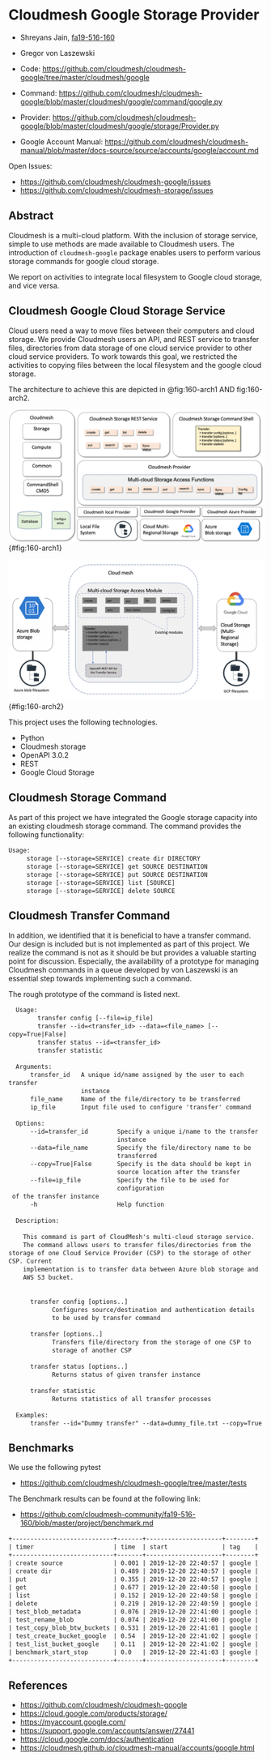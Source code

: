 # Cloudmesh Google Storage Provider

* Shreyans Jain, [fa19-516-160](https://github.com/cloudmesh-community/fa19-516-160/blob/master/project/report.md)   
* Gregor von Laszewski


* Code: <https://github.com/cloudmesh/cloudmesh-google/tree/master/cloudmesh/google>
* Command: <https://github.com/cloudmesh/cloudmesh-google/blob/master/cloudmesh/google/command/google.py>
* Provider: <https://github.com/cloudmesh/cloudmesh-google/blob/master/cloudmesh/google/storage/Provider.py> 
* Google Account Manual: <https://github.com/cloudmesh/cloudmesh-manual/blob/master/docs-source/source/accounts/google/account.md>

Open Issues:

* <https://github.com/cloudmesh/cloudmesh-google/issues>
* <https://github.com/cloudmesh/cloudmesh-storage/issues>

## Abstract

Cloudmesh is a multi-cloud platform. With the inclusion of storage
service,  simple to use methods are made
available to Cloudmesh users. The introduction of `cloudmesh-google` package enables users to perform various storage commands for google cloud storage.

We report on activities to integrate local filesystem to Google cloud
storage, and vice versa.
  
 
## Cloudmesh Google Cloud Storage Service  

Cloud users need a way to move files between their computers and cloud
storage. We provide Cloudmesh users an API, and REST service to transfer
files, directories from data storage of one cloud service provider to
other cloud service providers. To work towards this goal, we restricted
the activities to copying files between the local filesystem and the google cloud storage.

The architecture to achieve this are depicted in @fig:160-arch1 AND fig:160-arch2.

![Cloudmesh Storage Layered Architecture](images/gregor-cloud-storage.png){#fig:160-arch1}

![CLoudmesh Integration of the Google Provider](images/Architecture_v2.png){#fig:160-arch2}

This project uses the following technologies.

* Python
* Cloudmesh storage
* OpenAPI 3.0.2
* REST
* Google Cloud Storage

## Cloudmesh Storage Command

As part of this project we have integrated the Google storage capacity
into an existing cloudmesh storage command. The command provides the
following functionality:

```
Usage:
     storage [--storage=SERVICE] create dir DIRECTORY
     storage [--storage=SERVICE] get SOURCE DESTINATION 
     storage [--storage=SERVICE] put SOURCE DESTINATION 
     storage [--storage=SERVICE] list [SOURCE] 
     storage [--storage=SERVICE] delete SOURCE

```

## Cloudmesh Transfer Command

In addition, we identified that it is beneficial to have a transfer
command. Our design is included but is not implemented as part of this
project. We realize the command is not as it should be but provides a
valuable starting point for discussion. Especially, the availability of a
prototype for managing Cloudmesh commands in a queue developed by von
Laszewski is an essential step towards implementing such a command.

 
The rough prototype of the command is listed next.

```
  Usage:
        transfer config [--file=ip_file]
        transfer --id=<transfer_id> --data=<file_name> [--copy=True|False]
        transfer status --id=<transfer_id>
        transfer statistic

  Arguments:
      transfer_id   A unique id/name assigned by the user to each transfer 
                    instance
      file_name     Name of the file/directory to be transferred
      ip_file       Input file used to configure 'transfer' command

  Options:
      --id=transfer_id        Specify a unique i/name to the transfer 
                              instance
      --data=file_name        Specify the file/directory name to be 
                              transferred
      --copy=True|False       Specify is the data should be kept in 
                              source location after the transfer 
      --file=ip_file          Specify the file to be used for 
                              configuration
 of the transfer instance 
      -h                      Help function

  Description:
  
    This command is part of CloudMesh's multi-cloud storage service.
    The command allows users to transfer files/directories from the storage of one Cloud Service Provider (CSP) to the storage of other CSP. Current
    implementation is to transfer data between Azure blob storage and
    AWS S3 bucket.


      transfer config [options..]
            Configures source/destination and authentication details 
            to be used by transfer command 

      transfer [options..]
            Transfers file/directory from the storage of one CSP to 
            storage of another CSP 

      transfer status [options..]
            Returns status of given transfer instance

      transfer statistic
            Returns statistics of all transfer processes

  Examples:
      transfer --id="Dummy transfer" --data=dummy_file.txt --copy=True
```


## Benchmarks

We use the following pytest

* <https://github.com/cloudmesh/cloudmesh-google/tree/master/tests>

The Benchmark results can be found at the following link:

* <https://github.com/cloudmesh-community/fa19-516-160/blob/master/project/benchmark.md>

```
+----------------------------+-------+---------------------+--------+
| timer                      | time  | start               | tag    |
+----------------------------+-------+---------------------+--------+
| create source              | 0.001 | 2019-12-20 22:40:57 | google |
| create dir                 | 0.489 | 2019-12-20 22:40:57 | google |
| put                        | 0.355 | 2019-12-20 22:40:57 | google |
| get                        | 0.677 | 2019-12-20 22:40:58 | google |
| list                       | 0.152 | 2019-12-20 22:40:58 | google |
| delete                     | 0.219 | 2019-12-20 22:40:59 | google |
| test_blob_metadata         | 0.076 | 2019-12-20 22:41:00 | google |
| test_rename_blob           | 0.074 | 2019-12-20 22:41:00 | google |
| test_copy_blob_btw_buckets | 0.531 | 2019-12-20 22:41:01 | google |
| test_create_bucket_google  | 0.54  | 2019-12-20 22:41:02 | google |
| test_list_bucket_google    | 0.11  | 2019-12-20 22:41:02 | google |
| benchmark_start_stop       | 0.0   | 2019-12-20 22:41:03 | google |
+----------------------------+-------+---------------------+--------+
```

## References 

* <https://github.com/cloudmesh/cloudmesh-google>
* <https://cloud.google.com/products/storage/>
* <https://myaccount.google.com/>
* <https://support.google.com/accounts/answer/27441>
* <https://cloud.google.com/docs/authentication>
* <https://cloudmesh.github.io/cloudmesh-manual/accounts/google.html>
